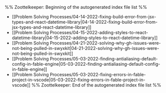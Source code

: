 %% Zoottelkeeper: Beginning of the autogenerated index file list  %%
-  [[Problem Solving Processes/04-14-2022-fixing-build-error-from-jsx-types-and-react-datetime-library|04-14-2022-fixing-build-error-from-jsx-types-and-react-datetime-library]]
-  [[Problem Solving Processes/04-15-2022-adding-styles-to-react-datetime-library|04-15-2022-adding-styles-to-react-datetime-library]]
-  [[Problem Solving Processes/04-21-2022-solving-why-gh-issues-were-not-being-pulled-in-swyxkit|04-21-2022-solving-why-gh-issues-were-not-being-pulled-in-swyxkit]]
-  [[Problem Solving Processes/05-03-2022-finding-antialiasing-default-config-in-fable-engine|05-03-2022-finding-antialiasing-default-config-in-fable-engine]]
-  [[Problem Solving Processes/05-03-2022-fixing-errors-in-fable-project-in-vscode|05-03-2022-fixing-errors-in-fable-project-in-vscode]]
%% Zoottelkeeper: End of the autogenerated index file list  %%
